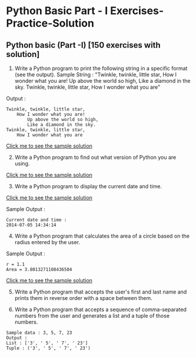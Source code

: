 # Python Basic Part - I Exercises-Practice-Solution
## Python basic (Part -I) [150 exercises with solution]

1. Write a Python program to print the following string in a specific format (see the output).
Sample String : "Twinkle, twinkle, little star, How I wonder what you are! Up above the world so high, Like a diamond in the sky. Twinkle, twinkle, little star, How I wonder what you are" 

Output :

```
Twinkle, twinkle, little star,
	How I wonder what you are! 
		Up above the world so high,   		
		Like a diamond in the sky. 
Twinkle, twinkle, little star, 
	How I wonder what you are
```
[Click me to see the sample solution](https://github.com/SenaOzcn/Python-Basic-Part--I---Exercises-Practice-Solution/blob/MIT-License/Solutions/exercise_1_with_solution.py)

2. Write a Python program to find out what version of Python you are using.

[Click me to see the sample solution](https://github.com/SenaOzcn/Python-Basic-Part--I---Exercises-Practice-Solution/blob/MIT-License/Solutions/exercise_2_with_solution.py)


3. Write a Python program to display the current date and time.

[Click me to see the sample solution](https://github.com/SenaOzcn/Python-Basic-Part--I---Exercises-Practice-Solution/blob/MIT-License/Solutions/exercise_3_with_solution.py)

Sample Output :
```
Current date and time :
2014-07-05 14:34:14
```

4. Write a Python program that calculates the area of a circle based on the radius entered by the user.

Sample Output :
```
r = 1.1
Area = 3.8013271108436504
````

[Click me to see the sample solution](https://github.com/SenaOzcn/Python-Basic-Part--I---Exercises-Practice-Solution/blob/MIT-License/Solutions/exercise_4_with_solution.py)

5. Write a Python program that accepts the user's first and last name and prints them in reverse order with a space between them.

6. Write a Python program that accepts a sequence of comma-separated numbers from the user and generates a list and a tuple of those numbers.

```
Sample data : 3, 5, 7, 23
Output :
List : ['3', ' 5', ' 7', ' 23']
Tuple : ('3', ' 5', ' 7', ' 23')
```

